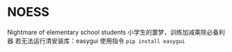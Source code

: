 # NOESS
Nightmare of elementary school students 小学生的噩梦，训练加减乘除必备利器
若无法运行清安装库：easygui
使用指令
<code>pip install easygui</code>
